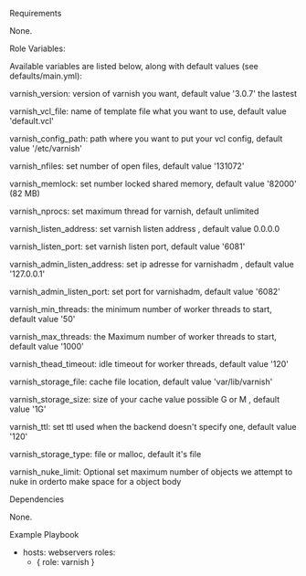 Requirements

None.

Role Variables: 

Available variables are listed below, along with default values (see defaults/main.yml):

varnish_version: version of varnish you want, default value '3.0.7' the lastest

varnish_vcl_file: name of template file what you want to use, default value 'default.vcl' 

varnish_config_path: path where you want to put your vcl config, default value '/etc/varnish'

varnish_nfiles: set number of open files, default value '131072'

varnish_memlock: set number locked shared memory, default value '82000' (82 MB) 

varnish_nprocs: set maximum thread for varnish, default unlimited

varnish_listen_address: set varnish listen address , default value 0.0.0.0

varnish_listen_port: set varnish listen port, default value '6081'

varnish_admin_listen_address: set ip adresse for varnishadm , default value '127.0.0.1'

varnish_admin_listen_port: set port for varnishadm, default value '6082'

varnish_min_threads: the minimum number of worker threads to start, default value '50'

varnish_max_threads: the Maximum number of worker threads to start, default value '1000'

varnish_thead_timeout: idle timeout for worker threads, default value '120'

varnish_storage_file: cache file location, default value 'var/lib/varnish'

varnish_storage_size: size of your cache value possible G or M , default value '1G'

varnish_ttl: set ttl used when the backend doesn't specify one, default value '120' 

varnish_storage_type: file or malloc, default it's file

varnish_nuke_limit: Optional set maximum number of objects we attempt to nuke in orderto make space for a object body

Dependencies

None.

Example Playbook

- hosts: webservers
  roles:
    - { role: varnish }

